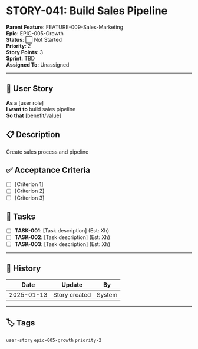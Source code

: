 # STORY-041: Build Sales Pipeline

**Parent Feature**: FEATURE-009-Sales-Marketing  
**Epic**: EPIC-005-Growth  
**Status**: ⬜ Not Started  
**Priority**: 2  
**Story Points**: 3  
**Sprint**: TBD  
**Assigned To**: Unassigned  

---

## 📖 User Story

**As a** [user role]  
**I want to** build sales pipeline  
**So that** [benefit/value]  

## 📋 Description

Create sales process and pipeline

## ✅ Acceptance Criteria

- [ ] [Criterion 1]
- [ ] [Criterion 2]
- [ ] [Criterion 3]

## 📝 Tasks

- [ ] **TASK-001**: [Task description] (Est: Xh)
- [ ] **TASK-002**: [Task description] (Est: Xh)
- [ ] **TASK-003**: [Task description] (Est: Xh)

---

## 🔄 History

| Date | Update | By |
|------|--------|-----|
| 2025-01-13 | Story created | System |

---

## 🏷️ Tags

`user-story` `epic-005-growth` `priority-2`
